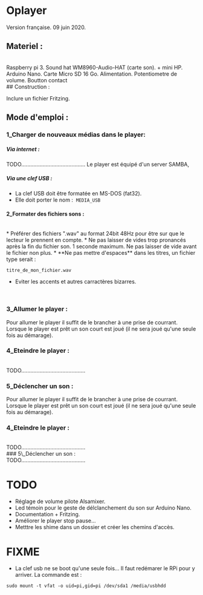 # Oplayer

Version française. 09 juin 2020.
<br>
## Materiel :
<br>
Raspberry pi 3.
Sound hat WM8960-Audio-HAT (carte son). + mini HP.
Arduino Nano.
Carte Micro SD 16 Go.
Alimentation.
Potentiometre de volume.
Boutton contact
<br>
## Construction :

Inclure un fichier Fritzing.

## Mode d'emploi :

### 1\_Charger de nouveaux médias dans le player:

##### Via internet :

TODO..........................................
Le player est équipé d'un server SAMBA,

##### Via une clef USB :

* La clef USB doit être formatée en MS-DOS (fat32).
* Elle doit porter le nom :  `MEDIA_USB`

#### 2\_Formater des fichiers sons :
<br>
* Préférer des fichiers ".wav" au format 24bit 48Hz pour être sur que le lecteur le prennent en compte.
* Ne pas laisser de vides trop pronancés après la fin du fichier son. 1 seconde maximum. Ne pas laisser de vide avant le fichier non plus.
* **Ne pas mettre d'espaces** dans les titres, un fichier type serait :

`titre_de_mon_fichier.wav`

* Eviter les accents et autres carractères bizarres.
<br>

### 3\_Allumer le player :

Pour allumer le player il suffit de le brancher à une prise de courrant. Lorsque le player est prêt un son court est joué (il ne sera joué qu'une seule fois au démarage).

### 4\_Eteindre le player :
<br>
TODO..........................................
<br>

### 5\_Déclencher un son :

Pour allumer le player il suffit de le brancher à une prise de courrant. Lorsque le player est prêt un son court est joué (il ne sera joué qu'une seule fois au démarage).

### 4\_Eteindre le player :
<br>
TODO..........................................
<br>
### 5\_Déclencher un son :
<br>
TODO..........................................

# TODO

* Réglage de volume pilote Alsamixer.
* Led témoin pour le geste de délclanchement du son sur Arduino Nano.
* Documentation + Fritzing.
* Améliorer le player stop pause...
* Metttre les shime dans un dossier et créer les chemins d'accès.

# FIXME

* La clef usb ne se boot qu'une seule fois... Il faut redémarer le RPi pour y arriver. La commande est :

`sudo mount -t vfat -o uid=pi,gid=pi /dev/sda1 /media/usbhdd`
